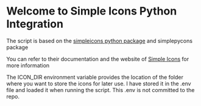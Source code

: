 # Welcome to Simple Icons Python Integration

The script is based on the
[simpleicons python package](https://github.com/sachinraja/simple-icons-py)
and simplepycons package

You can refer to their documentation and the
website of
[Simple Icons](https://simpleicons.org/) for more
information

The ICON_DIR environment variable provides the
location of the folder where you want to store the
icons for later use. I have stored it in the .env
file and loaded it when running the script. This
.env is not committed to the repo.
